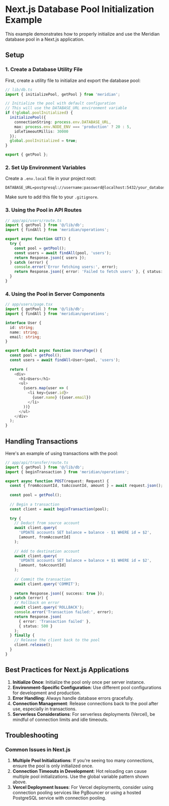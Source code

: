 # Next.js Database Pool Initialization Example

This example demonstrates how to properly initialize and use the Meridian database pool in a Next.js application.

## Setup

### 1. Create a Database Utility File

First, create a utility file to initialize and export the database pool:

```typescript
// lib/db.ts
import { initializePool, getPool } from 'meridian';

// Initialize the pool with default configuration
// This will use the DATABASE_URL environment variable
if (!global.poolInitialized) {
  initializePool({
    connectionString: process.env.DATABASE_URL,
    max: process.env.NODE_ENV === 'production' ? 20 : 5,
    idleTimeoutMillis: 30000
  });
  global.poolInitialized = true;
}

export { getPool };
```

### 2. Set Up Environment Variables

Create a `.env.local` file in your project root:

```
DATABASE_URL=postgresql://username:password@localhost:5432/your_database
```

Make sure to add this file to your `.gitignore`.

### 3. Using the Pool in API Routes

```typescript
// app/api/users/route.ts
import { getPool } from '@/lib/db';
import { findAll } from 'meridian/operations';

export async function GET() {
  try {
    const pool = getPool();
    const users = await findAll(pool, 'users');
    return Response.json({ users });
  } catch (error) {
    console.error('Error fetching users:', error);
    return Response.json({ error: 'Failed to fetch users' }, { status: 500 });
  }
}
```

### 4. Using the Pool in Server Components

```typescript
// app/users/page.tsx
import { getPool } from '@/lib/db';
import { findAll } from 'meridian/operations';

interface User {
  id: string;
  name: string;
  email: string;
}

export default async function UsersPage() {
  const pool = getPool();
  const users = await findAll<User>(pool, 'users');
  
  return (
    <div>
      <h1>Users</h1>
      <ul>
        {users.map(user => (
          <li key={user.id}>
            {user.name} ({user.email})
          </li>
        ))}
      </ul>
    </div>
  );
}
```

## Handling Transactions

Here's an example of using transactions with the pool:

```typescript
// app/api/transfer/route.ts
import { getPool } from '@/lib/db';
import { beginTransaction } from 'meridian/operations';

export async function POST(request: Request) {
  const { fromAccountId, toAccountId, amount } = await request.json();
  
  const pool = getPool();
  
  // Begin a transaction
  const client = await beginTransaction(pool);
  
  try {
    // Deduct from source account
    await client.query(
      'UPDATE accounts SET balance = balance - $1 WHERE id = $2',
      [amount, fromAccountId]
    );
    
    // Add to destination account
    await client.query(
      'UPDATE accounts SET balance = balance + $1 WHERE id = $2',
      [amount, toAccountId]
    );
    
    // Commit the transaction
    await client.query('COMMIT');
    
    return Response.json({ success: true });
  } catch (error) {
    // Rollback on error
    await client.query('ROLLBACK');
    console.error('Transaction failed:', error);
    return Response.json(
      { error: 'Transaction failed' },
      { status: 500 }
    );
  } finally {
    // Release the client back to the pool
    client.release();
  }
}
```

## Best Practices for Next.js Applications

1. **Initialize Once**: Initialize the pool only once per server instance.
2. **Environment-Specific Configuration**: Use different pool configurations for development and production.
3. **Error Handling**: Always handle database errors gracefully.
4. **Connection Management**: Release connections back to the pool after use, especially in transactions.
5. **Serverless Considerations**: For serverless deployments (Vercel), be mindful of connection limits and idle timeouts.

## Troubleshooting

### Common Issues in Next.js

1. **Multiple Pool Initializations**: If you're seeing too many connections, ensure the pool is only initialized once.
2. **Connection Timeouts in Development**: Hot reloading can cause multiple pool initializations. Use the global variable pattern shown above.
3. **Vercel Deployment Issues**: For Vercel deployments, consider using connection pooling services like PgBouncer or using a hosted PostgreSQL service with connection pooling. 